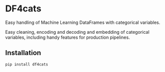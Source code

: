 # DF4cats

Easy handling of Machine Learning DataFrames with categorical variables.

Easy cleaning, encoding and decoding and embedding of categorical variables, including handy features for production pipelines.

## Installation

```
pip install df4cats
```
